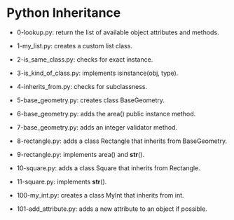 # Python Inheritance

* 0-lookup.py: return the list of available object attributes and methods.

* 1-my_list.py: creates a custom list class.

* 2-is_same_class.py: checks for exact instance.

* 3-is_kind_of_class.py: implements isinstance(obj, type).

* 4-inherits_from.py: checks for subclassness.

* 5-base_geometry.py: creates class BaseGeometry.

* 6-base_geometry.py: adds the area() public instance method.

* 7-base_geometry.py: adds an integer validator method.

* 8-rectangle.py: adds a class Rectangle that inherits from BaseGeometry.

* 9-rectangle.py: implements area() and __str__().

* 10-square.py: adds a class Square that inherits from Rectangle.

* 11-square.py: implements __str__().

* 100-my_int.py: creates a class MyInt that inherits from int.

* 101-add_attribute.py: adds a new attribute to an object if possible.
